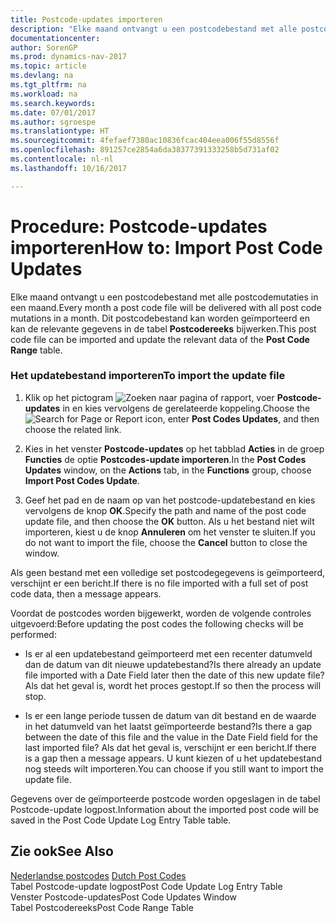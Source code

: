 ```yaml
---
title: Postcode-updates importeren
description: "Elke maand ontvangt u een postcodebestand met alle postcodemutaties in een maand. Dit postcodebestand kan worden geïmporteerd en kan de relevante gegevens in de tabel **Postcodereeks** bijwerken."
documentationcenter: 
author: SorenGP
ms.prod: dynamics-nav-2017
ms.topic: article
ms.devlang: na
ms.tgt_pltfrm: na
ms.workload: na
ms.search.keywords: 
ms.date: 07/01/2017
ms.author: sgroespe
ms.translationtype: HT
ms.sourcegitcommit: 4fefaef7380ac10836fcac404eea006f55d8556f
ms.openlocfilehash: 891257ce2854a6da38377391333258b5d731af02
ms.contentlocale: nl-nl
ms.lasthandoff: 10/16/2017

---
```

# <a name="how-to-import-post-code-updates"></a><span data-ttu-id="c2af9-104">Procedure: Postcode-updates importeren</span><span class="sxs-lookup"><span data-stu-id="c2af9-104">How to: Import Post Code Updates</span></span>
<span data-ttu-id="c2af9-105">Elke maand ontvangt u een postcodebestand met alle postcodemutaties in een maand.</span><span class="sxs-lookup"><span data-stu-id="c2af9-105">Every month a post code file will be delivered with all post code mutations in a month.</span></span> <span data-ttu-id="c2af9-106">Dit postcodebestand kan worden geïmporteerd en kan de relevante gegevens in de tabel **Postcodereeks** bijwerken.</span><span class="sxs-lookup"><span data-stu-id="c2af9-106">This post code file can be imported and update the relevant data of the **Post Code Range** table.</span></span>  
  
### <a name="to-import-the-update-file"></a><span data-ttu-id="c2af9-107">Het updatebestand importeren</span><span class="sxs-lookup"><span data-stu-id="c2af9-107">To import the update file</span></span>  
  
1.  <span data-ttu-id="c2af9-108">Klik op het pictogram ![Zoeken naar pagina of rapport](media/ui-search/search_small.png "pictogram Zoeken naar pagina of rapport"), voer **Postcode-updates** in en kies vervolgens de gerelateerde koppeling.</span><span class="sxs-lookup"><span data-stu-id="c2af9-108">Choose the ![Search for Page or Report](media/ui-search/search_small.png "Search for Page or Report icon") icon, enter **Post Codes Updates**, and then choose the related link.</span></span>  
  
2.  <span data-ttu-id="c2af9-109">Kies in het venster **Postcode-updates** op het tabblad **Acties** in de groep **Functies** de optie **Postcodes-update importeren**.</span><span class="sxs-lookup"><span data-stu-id="c2af9-109">In the **Post Codes Updates** window, on the **Actions** tab, in the **Functions** group, choose **Import Post Codes Update**.</span></span>  
  
3.  <span data-ttu-id="c2af9-110">Geef het pad en de naam op van het postcode-updatebestand en kies vervolgens de knop **OK**.</span><span class="sxs-lookup"><span data-stu-id="c2af9-110">Specify the path and name of the post code update file, and then choose the **OK** button.</span></span> <span data-ttu-id="c2af9-111">Als u het bestand niet wilt importeren, kiest u de knop **Annuleren** om het venster te sluiten.</span><span class="sxs-lookup"><span data-stu-id="c2af9-111">If you do not want to import the file, choose the **Cancel** button to close the window.</span></span>  
  
 <span data-ttu-id="c2af9-112">Als geen bestand met een volledige set postcodegegevens is geïmporteerd, verschijnt er een bericht.</span><span class="sxs-lookup"><span data-stu-id="c2af9-112">If there is no file imported with a full set of post code data, then a message appears.</span></span>  
  
 <span data-ttu-id="c2af9-113">Voordat de postcodes worden bijgewerkt, worden de volgende controles uitgevoerd:</span><span class="sxs-lookup"><span data-stu-id="c2af9-113">Before updating the post codes the following checks will be performed:</span></span>  
  
-   <span data-ttu-id="c2af9-114">Is er al een updatebestand geïmporteerd met een recenter datumveld dan de datum van dit nieuwe updatebestand?</span><span class="sxs-lookup"><span data-stu-id="c2af9-114">Is there already an update file imported with a Date Field later then the date of this new update file?</span></span> <span data-ttu-id="c2af9-115">Als dat het geval is, wordt het proces gestopt.</span><span class="sxs-lookup"><span data-stu-id="c2af9-115">If so then the process will stop.</span></span>  
  
-   <span data-ttu-id="c2af9-116">Is er een lange periode tussen de datum van dit bestand en de waarde in het datumveld van het laatst geïmporteerde bestand?</span><span class="sxs-lookup"><span data-stu-id="c2af9-116">Is there a gap between the date of this file and the value in the Date Field field for the last imported file?</span></span> <span data-ttu-id="c2af9-117">Als dat het geval is, verschijnt er een bericht.</span><span class="sxs-lookup"><span data-stu-id="c2af9-117">If there is a gap then a message appears.</span></span> <span data-ttu-id="c2af9-118">U kunt kiezen of u het updatebestand nog steeds wilt importeren.</span><span class="sxs-lookup"><span data-stu-id="c2af9-118">You can choose if you still want to import the update file.</span></span>  
  
 <span data-ttu-id="c2af9-119">Gegevens over de geïmporteerde postcode worden opgeslagen in de tabel Postcode-update logpost.</span><span class="sxs-lookup"><span data-stu-id="c2af9-119">Information about the imported post code will be saved in the Post Code Update Log Entry Table table.</span></span>  
  
## <a name="see-also"></a><span data-ttu-id="c2af9-120">Zie ook</span><span class="sxs-lookup"><span data-stu-id="c2af9-120">See Also</span></span>  
 <span data-ttu-id="c2af9-121">[Nederlandse postcodes](dutch-post-codes.md) </span><span class="sxs-lookup"><span data-stu-id="c2af9-121">[Dutch Post Codes](dutch-post-codes.md) </span></span>  
 <span data-ttu-id="c2af9-122">Tabel Postcode-update logpost</span><span class="sxs-lookup"><span data-stu-id="c2af9-122">Post Code Update Log Entry Table</span></span>   
 <span data-ttu-id="c2af9-123">Venster Postcode-updates</span><span class="sxs-lookup"><span data-stu-id="c2af9-123">Post Code Updates Window</span></span>   
 <span data-ttu-id="c2af9-124">Tabel Postcodereeks</span><span class="sxs-lookup"><span data-stu-id="c2af9-124">Post Code Range Table</span></span>
